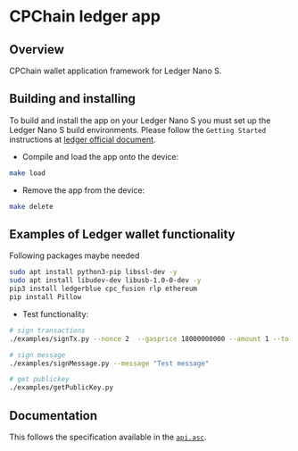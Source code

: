 # CPChain ledger app

## Overview

CPChain wallet application framework for Ledger Nano S.

## Building and installing

To build and install the app on your Ledger Nano S you must set up the Ledger Nano S build environments. Please follow the `Getting Started` instructions at [ledger official document](https://ledger.readthedocs.io/en/latest/userspace/getting_started.html).

- Compile and load the app onto the device:

```bash
make load
```

- Remove the app from the device:

```bash
make delete
```

## Examples of Ledger wallet functionality

Following packages maybe needed
```sh
sudo apt install python3-pip libssl-dev -y
sudo apt install libudev-dev libusb-1.0-0-dev -y
pip3 install ledgerblue cpc_fusion rlp ethereum
pip install Pillow
```
- Test functionality:

```bash
# sign transactions
./examples/signTx.py --nonce 2  --gasprice 18000000000 --amount 1 --to 0x4d90553e566b67e593059f9aba02941f025578cd --txtype 0

# sign message
./examples/signMessage.py --message "Test message"

# get publickey
./examples/getPublicKey.py
```

## Documentation

This follows the specification available in the [`api.asc`](./api.asc).
